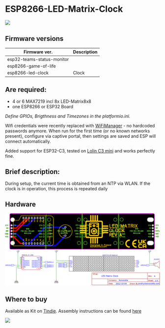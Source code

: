 # ESP8266-LED-Matrix-Clock

<img src="images/pic1.png" width="600"/>

## Firmware versions

| Firmware ver.              | Description        |
|----------------------------|--------------------|
| esp32-teams-status-monitor |                    |
| esp8266-game-of-life       |                    |
| esp8266-led-clock          | Clock              |

## Are required:
- 4 or 6 MAX7219 incl 8x LED-Matrix8x8
- one ESP8266 or ESP32 Board

<i>Define GPIOs, Brigthness and Timezones in the platformio.ini.</i>

Wifi credentials were recently replaced with [WiFiManager](https://github.com/tzapu/WiFiManager) - no hardcoded passwords anymore. When run for the first time (or no known networks present), configure via captive portal, then settings are saved and ESP will connect automatically.

Added support for ESP32-C3, tested on [Lolin C3 mini](https://www.wemos.cc/en/latest/c3/c3_mini.html) and works perfectly fine.

## Brief description:

During setup, the current time is obtained from an NTP via WLAN. If the clock is in operation, this process is repeated daily 

## Hardware

<img src="images/PCB.png" width="600"/>

<img src="images/Schema.png" width="600"/>

## Where to buy

Available as Kit on [Tindie](https://www.tindie.com/products/sonocotta/esp8266-led-matrix-clock-diy-kit/). Assembly instructions can be found [here](https://hackaday.io/project/188093/instructions)

<img src="https://user-images.githubusercontent.com/5459747/208926760-a6d0adaa-ce00-4d79-8fd4-97c3cfef58a9.png" width="600"/>
